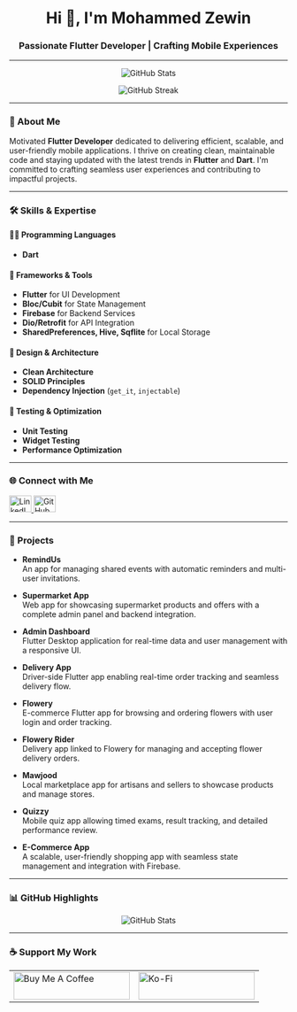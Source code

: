 <h1 align="center">Hi 👋, I'm Mohammed Zewin</h1>
<h3 align="center">Passionate Flutter Developer | Crafting Mobile Experiences</h3>

---

<p align="center">
  <img src="https://github-readme-stats.vercel.app/api?username=mohamedzewin01&show_icons=true&theme=radical&hide=c,cpp" alt="GitHub Stats" />
</p>

<p align="center">
  <img src="https://github-readme-streak-stats.herokuapp.com/?user=mohamedzewin01&theme=radical" alt="GitHub Streak" />
</p>

---

### 🌟 About Me

Motivated **Flutter Developer** dedicated to delivering efficient, scalable, and user-friendly mobile applications. I thrive on creating clean, maintainable code and staying updated with the latest trends in **Flutter** and **Dart**. I'm committed to crafting seamless user experiences and contributing to impactful projects.

---

### 🛠️ Skills & Expertise

#### 👨‍💻 Programming Languages
- **Dart**

#### 🌟 Frameworks & Tools
- **Flutter** for UI Development
- **Bloc/Cubit** for State Management
- **Firebase** for Backend Services
- **Dio/Retrofit** for API Integration
- **SharedPreferences, Hive, Sqflite** for Local Storage

#### 🎨 Design & Architecture
- **Clean Architecture** 
- **SOLID Principles**
- **Dependency Injection** (`get_it`, `injectable`)

#### 🧪 Testing & Optimization
- **Unit Testing**
- **Widget Testing**
- **Performance Optimization**

---

### 🌐 Connect with Me
<p align="left">
  <a href="https://www.linkedin.com/in/mohammed-zewin-55927226a" target="_blank">
    <img src="https://raw.githubusercontent.com/rahuldkjain/github-profile-readme-generator/master/src/images/icons/Social/linked-in-alt.svg" alt="LinkedIn" height="30" width="40" />
  </a>
  <a href="https://github.com/mohamedzewin01" target="_blank">
    <img src="https://cdn.jsdelivr.net/npm/simple-icons@3.0.1/icons/github.svg" alt="GitHub" height="30" width="40" />
  </a>
</p>

---

### 🚀 Projects
- **RemindUs**  
  An app for managing shared events with automatic reminders and multi-user invitations.
  
- **Supermarket App**  
  Web app for showcasing supermarket products and offers with a complete admin panel and backend integration.

- **Admin Dashboard**  
  Flutter Desktop application for real-time data and user management with a responsive UI.

- **Delivery App**  
  Driver-side Flutter app enabling real-time order tracking and seamless delivery flow.

- **Flowery**  
  E-commerce Flutter app for browsing and ordering flowers with user login and order tracking.

- **Flowery Rider**  
  Delivery app linked to Flowery for managing and accepting flower delivery orders.

- **Mawjood**  
  Local marketplace app for artisans and sellers to showcase products and manage stores.

- **Quizzy**  
  Mobile quiz app allowing timed exams, result tracking, and detailed performance review.

- **E-Commerce App**  
  A scalable, user-friendly shopping app with seamless state management and integration with Firebase.


---

### 📊 GitHub Highlights



<p align="center">
  <img src="https://github-readme-stats.vercel.app/api?username=mohamedzewin01&show_icons=true&theme=radical&hide=cpp,c" alt="GitHub Stats" />
</p>

---

### ☕ Support My Work

<table>
  <tr>
    <td>
      <a href="https://www.buymeacoffee.com/mohammedzewin01" target="_blank">
        <img src="https://cdn.buymeacoffee.com/buttons/v2/default-yellow.png" height="50" width="210" alt="Buy Me A Coffee" />
      </a>
    </td>
    <td>
      <a href="https://ko-fi.com/mohamedzewin" target="_blank">
        <img src="https://cdn.ko-fi.com/cdn/kofi3.png?v=3" height="50" width="210" alt="Ko-Fi" />
      </a>
    </td>
  </tr>
</table>

